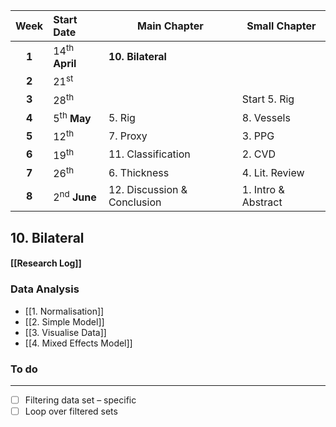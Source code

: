
| Week  | Start Date                | Main Chapter                | Small Chapter       |
| :---: | :------------------------ | --------------------------- | ------------------- |
| **1** | 14<sup>th</sup> **April** | **10. Bilateral**           |                     |
| **2** | 21<sup>st</sup>           |                             |                     |
| **3** | 28<sup>th</sup>           |                             | Start 5. Rig        |
| **4** | 5<sup>th</sup> **May**    | 5. Rig                      | 8. Vessels          |
| **5** | 12<sup>th</sup>           | 7. Proxy                    | 3. PPG              |
| **6** | 19<sup>th</sup>           | 11. Classification          | 2. CVD              |
| **7** | 26<sup>th</sup>           | 6. Thickness                | 4. Lit. Review      |
| **8** | 2<sup>nd</sup> **June**   | 12. Discussion & Conclusion | 1. Intro & Abstract |

## 10. Bilateral
#### [[Research Log]]
### Data Analysis
-  [[1. Normalisation]]
-  [[2. Simple Model]]
-  [[3. Visualise Data]]
-  [[4. Mixed Effects Model]]
### To do
---
- [ ] Filtering data set – specific 
- [ ] Loop over filtered sets